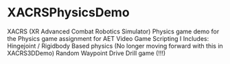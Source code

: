 # XACRSPhysicsDemo
XACRS (XR Advanced Combat Robotics Simulator) Physics game demo for the Physics game assignment for AET Video Game Scripting I
Includes:
Hingejoint / Rigidbody Based physics (No longer moving forward with this in XACRS3DDemo)
Random Waypoint Drive Drill game (!!!)
